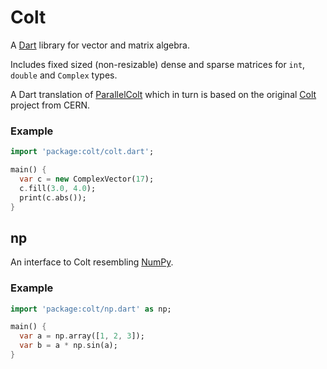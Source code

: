 # Colt

A [Dart][] library for vector and matrix algebra.

Includes fixed sized (non-resizable) dense and sparse matrices for `int`,
`double` and `Complex` types.

A Dart translation of [ParallelColt][] which in turn is based on the
original [Colt][] project from CERN.

### Example

```dart
import 'package:colt/colt.dart';

main() {
  var c = new ComplexVector(17);
  c.fill(3.0, 4.0);
  print(c.abs());
}
```

## np

An interface to Colt resembling [NumPy][].

### Example

```dart
import 'package:colt/np.dart' as np;

main() {
  var a = np.array([1, 2, 3]);
  var b = a * np.sin(a);
}
```

[Dart]: https://www.dartlang.org/
[ParallelColt]: https://sites.google.com/site/piotrwendykier/software/parallelcolt
[Colt]: http://dst.lbl.gov/ACSSoftware/colt/
[NumPy]: http://www.numpy.org/
